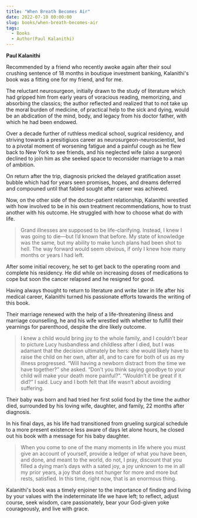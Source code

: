 ```yaml
---
title: "When Breath Becomes Air"
date: 2022-07-10 00:00:00
slug: books/when-breath-becomes-air
tags:
  - Books
  - Author(Paul Kalanithi)
---
```


**Paul Kalanithi**

Recommended by a friend who recently awoke again after their soul crushing sentence of 18 months in boutique investment banking, Kalanithi's book was a fitting one for my friend, and for me.

The reluctant neurosurgeon, initially drawn to the study of literature which had gripped him from early years of voracious reading, memorizing, and absorbing the classics; the author reflected and realized that to not take up the moral burden of medicine, of practical help to the sick and dying, would be an abdication of the mind, body, and legacy from his doctor father, with which he had been endowed.

Over a decade further of ruthless medical school, sugrical residency, and striving towards a presitigiuos career as neurosurgeon-neuroscientist, led to a pivotal moment of worsening fatigue and a painful cough as he flew back to New York to see friends, and his neglected wife (also a surgeon) declined to join him as she seeked space to reconsider marriage to a man of ambition.

On return after the trip, diagnosis pricked the delayed gratification asset bubble which had for years seen promises, hopes, and dreams deferred and compouned until that fabled sought after career was achieved.

Now, on the other side of the doctor-patient relationship, Kalanithi wrestled with how involved to be in his own treatment recommendations, how to trust another with his outcome. He struggled with how to choose what do with life.

> Grand illnesses are supposed to be life-clarifying. Instead, I knew I was going to die—but I’d known that before. My state of knowledge was the same, but my ability to make lunch plans had been shot to hell. The way forward would seem obvious, if only I knew how many months or years I had left.

After some initial recovery, he set to get back to the operating room and complete his residency. He did while on increasing doses of medications to cope but soon the cancer relapsed and he resigned for good.

Having always thought to return to literature and write later in life after his medical career, Kalanithi turned his passionate efforts towards the writing of this book.

Their marriage renewed with the help of a life-threatening illness and marriage counselling, he and his wife wrestled with whether to fulfill their yearnings for parenthood, despite the dire likely outcome.

> I knew a child would bring joy to the whole family, and I couldn’t bear to picture Lucy husbandless and childless after I died, but I was adamant that the decision ultimately be hers: she would likely have to raise the child on her own, after all, and to care for both of us as my illness progressed.
> “Will having a newborn distract from the time we have together?” she asked. “Don’t you think saying goodbye to your child will make your death more painful?”.
> “Wouldn’t it be great if it did?” I said. Lucy and I both felt that life wasn’t about avoiding suffering.

Their baby was born and had tried her first solid food by the time the author died, surrounded by his loving wife, daughter, and family, 22 months after diagnosis.

In his final days, as his life had transitioned from grueling surgical schedule to a more present existence less aware of days let alone hours, he closed out his book with a message for his baby daughter.

> When you come to one of the many moments in life where you must give an account of yourself, provide a ledger of what you have been, and done, and meant to the world, do not, I pray, discount that you filled a dying man’s days with a sated joy, a joy unknown to me in all my prior years, a joy that does not hunger for more and more but rests, satisfied. In this time, right now, that is an enormous thing.

Kalanithi's book was a timely enjoiner to the importance of finding and living by your values with the indeterminate life we have left; to reflect, adjust course, seek wisdom, care passionately, bear your God-given yoke courageously, and live with grace.
